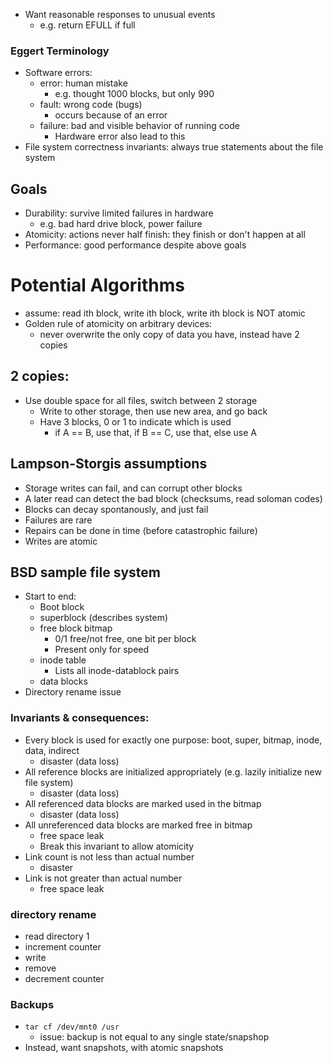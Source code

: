 - Want reasonable responses to unusual events
	- e.g. return EFULL if full 
### Eggert Terminology
- Software errors:
	- error: human mistake
		- e.g. thought 1000 blocks, but only 990
	- fault: wrong code (bugs)
		- occurs because of an error
	- failure: bad and visible behavior of running code
		- Hardware error also lead to this
- File system correctness invariants: always true statements about the file system
## Goals
- Durability: survive limited failures in hardware
	- e.g. bad hard drive block, power failure
- Atomicity: actions never half finish: they finish or don't happen at all
- Performance: good performance despite above goals
# Potential Algorithms
- assume: read ith block, write ith block, write ith block is NOT atomic
- Golden rule of atomicity on arbitrary devices:
	- never overwrite the only copy of data you have, instead have 2 copies
## 2 copies:
- Use double space for all files, switch between 2 storage
	- Write to other storage, then use new area, and go back
	- Have 3 blocks, 0 or 1 to indicate which is used
		- if A == B, use that, if B == C, use that, else use A
## Lampson-Storgis assumptions
- Storage writes can fail, and can corrupt other blocks
- A later read can detect the bad block (checksums, read soloman codes)
- Blocks can decay spontanously, and just fail
- Failures are rare
- Repairs can be done in time (before catastrophic failure)
- Writes are atomic
## BSD sample file system
- Start to end:
	- Boot block
	- superblock (describes system)
	- free block bitmap
		- 0/1 free/not free, one bit per block
		- Present only for speed
	- inode table
		- Lists all inode-datablock pairs
	- data blocks
- Directory rename issue
### Invariants & consequences:
- Every block is used for exactly one purpose: boot, super, bitmap, inode, data, indirect
	- disaster (data loss)
- All reference blocks are initialized appropriately (e.g. lazily initialize new file system)
	- disaster (data loss)
- All referenced data blocks are marked used in the bitmap
	- disaster (data loss)
- All unreferenced data blocks are marked free in bitmap
	- free space leak
	- Break this invariant to allow atomicity
- Link count is not less than actual number
	- disaster
- Link is not greater than actual number
	- free space leak
### directory rename
- read directory 1
- increment counter
- write
- remove
- decrement counter
### Backups
- `tar cf /dev/mnt0 /usr`
	- issue: backup is not equal to any single state/snapshop
- Instead, want snapshots, with atomic snapshots